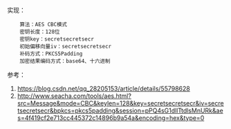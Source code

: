 实现：
```
    算法：AES CBC模式
    密钥长度：128位
    密钥key：secretsecretsecr
    初始偏移向量iv：secretsecretsecr
    补码方式：PKCS5Padding
    加密结果编码方式：base64、十六进制
```

参考：

1. https://blog.csdn.net/qq_28205153/article/details/55798628
2. http://www.seacha.com/tools/aes.html?src=Message&mode=CBC&keylen=128&key=secretsecretsecr&iv=secretsecretsecr&bpkcs=pkcs5padding&session=pPQ4sG1dllTtdlsMnURk&aes=4f419cf2e713cc445372c14896b9a54a&encoding=hex&type=0

